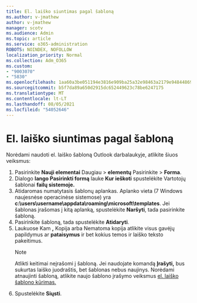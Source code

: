 ```yaml
---
title: El. laiško siuntimas pagal šabloną
ms.author: v-jmathew
author: v-jmathew
manager: scotv
ms.audience: Admin
ms.topic: article
ms.service: o365-administration
ROBOTS: NOINDEX, NOFOLLOW
localization_priority: Normal
ms.collection: Adm_O365
ms.custom:
- "9003070"
- "5830"
ms.openlocfilehash: 1aa60a3be051194e3816e909ba25a32e98463a2179e94844869cd97a564548a6
ms.sourcegitcommit: b5f7da89a650d2915dc652449623c78be6247175
ms.translationtype: MT
ms.contentlocale: lt-LT
ms.lasthandoff: 08/05/2021
ms.locfileid: "54052646"
---
```

# <a name="send-an-email-message-based-on-a-template"></a>El. laiško siuntimas pagal šabloną

Norėdami naudoti el. laiško šabloną Outlook darbalaukyje, atlikite šiuos veiksmus:

1. Pasirinkite **Nauji elementai** Daugiau  >  **elementų** Pasirinkite  >  **Forma**.
2. Dialogo **lango Pasirinkti formą** lauke **Kur ieškoti** spustelėkite Vartotojų šablonai **failų sistemoje.**
3. Atidaromas numatytasis šablonų aplankas. Aplanko vieta (7 Windows naujesnėse operacinėse sistemose) yra **c:\users\username\appdata\roaming\microsoft\templates**. Jei šablonas įrašomas į kitą aplanką, spustelėkite **Naršyti**, tada pasirinkite šabloną.
4. Pasirinkite šabloną, tada spustelėkite **Atidaryti**.
5. Laukuose Kam **,** Kopija arba Nematoma kopija atlikite visus gavėjų papildymus ar **pataisymus** ir bet kokius temos ir laiško teksto pakeitimus.
    > [!NOTE]
    > Atlikti keitimai neįrašomi į šabloną. Jei naudojate komandą **Įrašyti,** bus sukurtas laiško juodraštis, bet šablonas nebus naujinys. Norėdami atnaujinti šabloną, atlikite naujo šablono įrašymo veiksmus [el. laiško šablono kūrimas.](https://support.microsoft.com/office/create-an-email-message-template-43ec7142-4dd0-4351-8727-bd0977b6b2d1)
6. Spustelėkite **Siųsti**.

